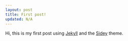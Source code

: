 ```yaml
---
layout: post
title: First post!
updated: N/A
---
```


Hi, this is my first post using [Jekyll][jekyll] and the [Sidey][sidey] theme.

[jekyll]: https://github.com/jekyll/jekyll
[sidey]: https://github.com/ronv/sidey